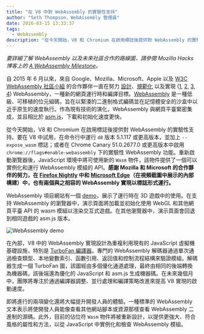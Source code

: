 ```yaml
---
title: "在 V8 中對 WebAssembly 的實驗性支持"
author: "Seth Thompson，WebAssembly 管理員"
date: 2016-03-15 13:33:37
tags:
  - WebAssembly
description: "從今天開始，V8 和 Chromium 在啟用標誌後提供對 WebAssembly 的實驗性支持。"
---
```

_要詳細了解 WebAssembly 以及未來社區合作的路線圖，請參閱 Mozilla Hacks 博客上的 [A WebAssembly Milestone](https://hacks.mozilla.org/2016/03/a-webassembly-milestone/)。_

自 2015 年 6 月以來，來自 Google、Mozilla、Microsoft、Apple 以及 [W3C WebAssembly 社區小組](https://www.w3.org/community/webassembly/participants) 的合作夥伴一直在努力 [設計](https://github.com/WebAssembly/design)、[規範化](https://github.com/WebAssembly/spec) 以及實現 ([1](https://www.chromestatus.com/features/5453022515691520), [2](https://platform-status.mozilla.org/#web-assembly), [3](https://github.com/Microsoft/ChakraCore/wiki/Roadmap), [4](https://webkit.org/status/#specification-webassembly)) WebAssembly，一種新的網頁運行時和編譯目標。[WebAssembly](https://webassembly.github.io/) 是一種低級、可移植的位元組碼，旨在以緊湊的二進制格式編碼並在記憶體安全的沙盒中以近乎原生的速度執行。作為現有技術的演化，WebAssembly 與網頁平臺緊密集成，並且相比於 [asm.js](http://asmjs.org/)，下載和初始化速度更快。

<!--truncate-->
從今天開始，V8 和 Chromium 在啟用標誌後提供對 WebAssembly 的實驗性支持。要在 V8 中試用，在命令行中運行 `d8` 版本 5.1.117 或更高版本，並加上 `--expose_wasm` 標誌；或者在 Chrome Canary 51.0.2677.0 或更高版本中啟用 `chrome://flags#enable-webassembly` 下的實驗性 WebAssembly 功能。重新啟動瀏覽器後，JavaScript 環境中將可使用新的 `Wasm` 物件，該物件提供了一個可以實例化和運行 WebAssembly 模組的 API。**感謝 Mozilla 和 Microsoft 的合作夥伴的努力，在 [Firefox Nightly](https://hacks.mozilla.org/2016/03/a-webassembly-milestone) 中和 [Microsoft Edge](http://blogs.windows.com/msedgedev/2016/03/15/previewing-webassembly-experiments)（在視頻截圖中展示的內部構建）中，也有兩個與之相容的 WebAssembly 實現以標誌形式運行。**

WebAssembly 項目網站有一個 [demo](https://webassembly.github.io/demo/)，展示了運行時在 3D 遊戲中的使用。在支持 WebAssembly 的瀏覽器中，演示頁面將加載並初始化使用 WebGL 和其他網頁平臺 API 的 wasm 模組以渲染交互式遊戲。在其他瀏覽器中，演示頁面會回退到相同遊戲的 asm.js 版本。

![[WebAssembly demo](https://webassembly.github.io/demo/)](/_img/webassembly-experimental/tanks.jpg)

在內部，V8 中的 WebAssembly 實現設計為重複利用現有的 JavaScript 虛擬機基礎設施，特別是 [TurboFan 編譯器](/blog/turbofan-jit)。專門的 WebAssembly 解碼器通過單次通過檢查類型、本地變數索引、函數引用、返回值和控制流程結構來驗證模組。解碼器生成一個 TurboFan 圖，該圖經由多個優化通道處理，最終由相同的後端轉換為機器碼，該後端還為優化的 JavaScript 和 asm.js 生成機器碼。在未來幾個月中，團隊將專注於通過編譯器調整、並行處理和編譯策略改進來提高 V8 實現的啟動速度。

即將進行的兩項變化還將大幅提升開發人員的體驗。一種標準的 WebAssembly 文本表示將使開發人員能像查看其他網站腳本或資源那樣查看 WebAssembly 二進制的源碼。此外，目前的佔位符 `Wasm` 物件將被重新設計，以提供更強大、符合風格的屬性和方法，以從 JavaScript 中實例化和檢查 WebAssembly 模組。
